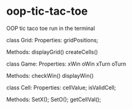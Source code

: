 # oop-tic-tac-toe
OOP tic taco toe run in the terminal

class Grid:
  Properties: 
    gridPositions;

  Methods:
    displayGrid()
    createCells()


class Game:
  Properties: 
    xWin
    oWin
    xTurn
    oTurn
    

  Methods:
    checkWin()
    displayWin()
    
    

class Cell:
  Properties:
    cellValue;
    isValidCell;
    

  Methods:
    SetX();
    SetO();
    getCellVal();
